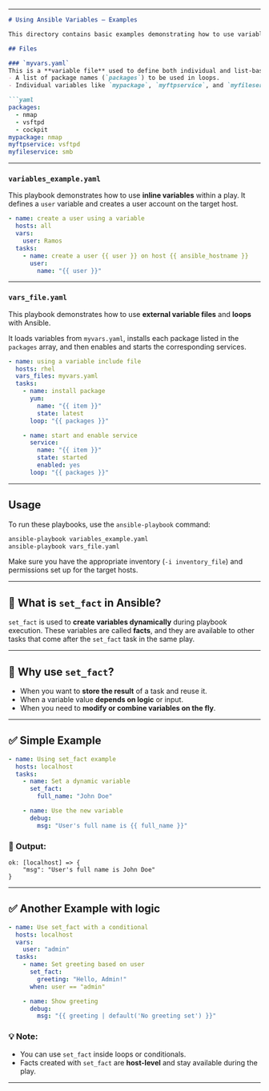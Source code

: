 
---

```markdown
# Using Ansible Variables — Examples

This directory contains basic examples demonstrating how to use variables in Ansible playbooks, including static variable assignments and looping through lists defined in external variable files.

## Files

### `myvars.yaml`
This is a **variable file** used to define both individual and list-based variables. It includes:
- A list of package names (`packages`) to be used in loops.
- Individual variables like `mypackage`, `myftpservice`, and `myfileservice`.

```yaml
packages:
  - nmap
  - vsftpd
  - cockpit
mypackage: nmap
myftpservice: vsftpd
myfileservice: smb
```

---

### `variables_example.yaml`
This playbook demonstrates how to use **inline variables** within a play. It defines a `user` variable and creates a user account on the target host.

```yaml
- name: create a user using a variable
  hosts: all
  vars:
    user: Ramos
  tasks:
    - name: create a user {{ user }} on host {{ ansible_hostname }}
      user:
        name: "{{ user }}"
```

---

### `vars_file.yaml`
This playbook demonstrates how to use **external variable files** and **loops** with Ansible.

It loads variables from `myvars.yaml`, installs each package listed in the `packages` array, and then enables and starts the corresponding services.

```yaml
- name: using a variable include file
  hosts: rhel
  vars_files: myvars.yaml
  tasks:
    - name: install package
      yum:
        name: "{{ item }}"
        state: latest
      loop: "{{ packages }}"

    - name: start and enable service
      service:
        name: "{{ item }}"
        state: started
        enabled: yes
      loop: "{{ packages }}"
```

---

## Usage

To run these playbooks, use the `ansible-playbook` command:

```bash
ansible-playbook variables_example.yaml
ansible-playbook vars_file.yaml
```

Make sure you have the appropriate inventory (`-i inventory_file`) and permissions set up for the target hosts.

---

## 🔹 What is `set_fact` in Ansible?

`set_fact` is used to **create variables dynamically** during playbook execution. These variables are called **facts**, and they are available to other tasks that come after the `set_fact` task in the same play.

---

## 🧠 Why use `set_fact`?

- When you want to **store the result** of a task and reuse it.
- When a variable value **depends on logic** or input.
- When you need to **modify or combine variables on the fly**.

---

## ✅ Simple Example

```yaml
- name: Using set_fact example
  hosts: localhost
  tasks:
    - name: Set a dynamic variable
      set_fact:
        full_name: "John Doe"

    - name: Use the new variable
      debug:
        msg: "User's full name is {{ full_name }}"
```

### 🧾 Output:
```
ok: [localhost] => {
    "msg": "User's full name is John Doe"
}
```

---

## ✅ Another Example with logic

```yaml
- name: Use set_fact with a conditional
  hosts: localhost
  vars:
    user: "admin"
  tasks:
    - name: Set greeting based on user
      set_fact:
        greeting: "Hello, Admin!"
      when: user == "admin"

    - name: Show greeting
      debug:
        msg: "{{ greeting | default('No greeting set') }}"
```

### 💡 Note:
- You can use `set_fact` inside loops or conditionals.
- Facts created with `set_fact` are **host-level** and stay available during the play.

---
```
